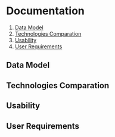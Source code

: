 # Documentation
1. [Data Model](#data_model)
2. [Technologies Comparation](#technologies_comparation)
3. [Usability](#usability)
4. [User Requirements](#user_requirements)
## Data Model
## Technologies Comparation
## Usability
## User Requirements

